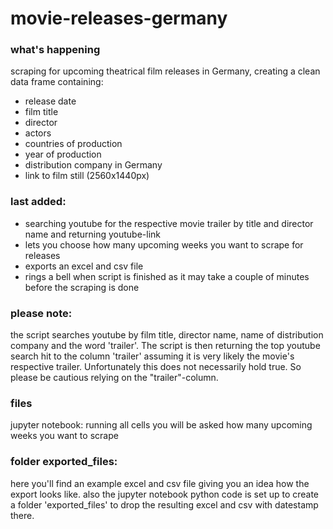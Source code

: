 # movie-releases-germany

### what's happening
scraping for upcoming theatrical film releases in Germany, 
creating a clean data frame containing:
- release date
- film title
- director
- actors
- countries of production
- year of production
- distribution company in Germany
- link to film still (2560x1440px)

### last added:
- searching youtube for the respective movie trailer by title and director name and returning youtube-link
- lets you choose how many upcoming weeks you want to scrape for releases
- exports an excel and csv file
- rings a bell when script is finished as it may take a couple of minutes before the scraping is done

### please note:
the script searches youtube by film title, director name, name of distribution company and the word 'trailer'.
The script is then returning the top youtube search hit to the column 'trailer' assuming it is very likely the movie's respective trailer.
Unfortunately this does not necessarily hold true.
So please be cautious relying on the "trailer"-column.

### files
jupyter notebook: 
running all cells you will be asked how many upcoming weeks you want to scrape

### folder exported_files:
here you'll find an example excel and csv file giving you an idea how the export looks like.
also the jupyter notebook python code is set up to create a folder 'exported_files' to drop the resulting excel and csv with datestamp there.

